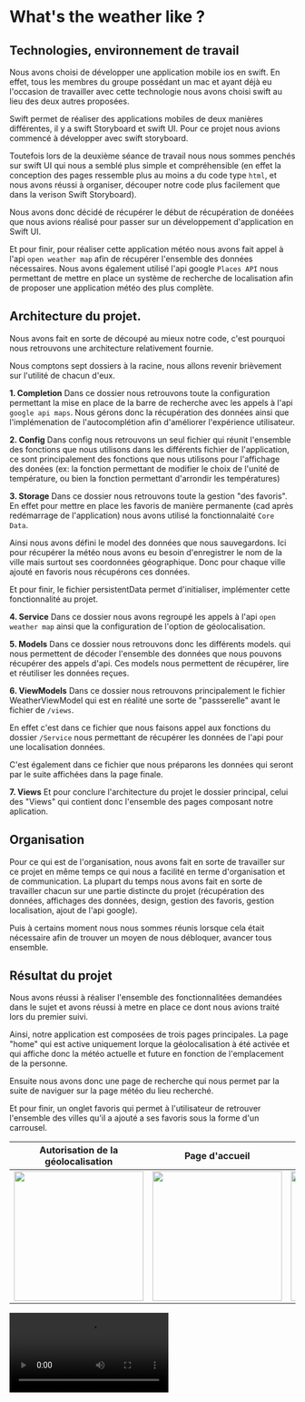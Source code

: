# What's the weather like ?

## Technologies, environnement de travail
Nous avons choisi de développer une application mobile ios en swift. 
En effet, tous les membres du groupe possédant un mac et ayant déjà eu l'occasion de travailler avec cette technologie nous avons choisi swift au lieu des deux autres proposées.

Swift permet de réaliser des applications mobiles de deux manières différentes, il y a swift Storyboard et swift UI. Pour ce projet nous avions commencé à développer avec swift storyboard. 

Toutefois lors de la deuxième séance de travail nous nous sommes penchés sur swift UI qui nous a semblé plus simple et compréhensible (en effet la conception des pages ressemble plus au moins a du code type `html`, et nous avons réussi à organiser, découper notre code plus facilement que dans la verison Swift Storyboard).

Nous avons donc décidé de récupérer le début de récupération de donéées que nous avions réalisé pour passer sur un développement d'application en Swift UI.


Et pour finir, pour réaliser cette application météo nous avons fait appel à l'api `open weather map` afin de récupérer l'ensemble des données nécessaires. Nous avons également utilisé l'api google `Places API` nous permettant de mettre en place un système de recherche de localisation afin de proposer une application météo des plus complète.

## Architecture du projet.
Nous avons fait en sorte de découpé au mieux notre code, c'est pourquoi nous retrouvons une architecture relativement fournie.

Nous comptons sept dossiers à la racine, nous allons revenir brièvement sur l'utilité de chacun d'eux.

**1. Completion**
Dans ce dossier nous retrouvons toute la configuration permettant la mise en place de la barre de recherche avec les appels à l'api `google api maps`. Nous gérons donc la récupération des données ainsi que l'implémenation de l'autocomplétion afin d'améliorer l'expérience utilisateur.


**2. Config**
Dans config nous retrouvons un seul fichier qui réunit l'ensemble des fonctions que nous utilisons dans les différents fichier de l'application, ce sont principalement des fonctions que nous utilisons pour l'affichage des donées (ex: la fonction permettant de modifier le choix de l'unité de température, ou bien la fonction permettant d'arrondir les températures)


**3. Storage**
Dans ce dossier nous retrouvons toute la gestion "des favoris". En effet pour mettre en place les favoris de manière permanente (cad après redémarrage de l'application) nous avons utilisé la fonctionnalaité `Core Data`. 

Ainsi nous avons défini le model des données que nous sauvegardons. Ici pour récupérer la météo nous avons eu besoin d'enregistrer le nom de la ville mais surtout ses coordonnées géographique. Donc pour chaque ville ajouté en favoris nous récupérons ces données. 

Et pour finir, le fichier persistentData permet d'initialiser, implémenter cette fonctionnalité au projet.


**4. Service**
Dans ce dossier nous avons regroupé les appels à l'api `open weather map` ainsi que la configuration de l'option de géolocalisation. 


**5. Models**
Dans ce dossier nous retrouvons donc les différents models. qui nous permettent de décoder l'ensemble des données que nous pouvons récupérer des appels d'api. Ces models nous permettent de récupérer, lire et réutiliser les données reçues.


**6. ViewModels**
Dans ce dossier nous retrouvons principalement le fichier WeatherViewModel qui est en réalité une sorte de "passserelle" avant le fichier de `/views`. 

En effet c'est dans ce fichier que nous faisons appel aux fonctions du dossier `/Service` nous permettant de récupérer les données de l'api pour une localisation données.

C'est également dans ce fichier que nous préparons les données qui seront par le suite affichées dans la page finale.



**7. Views**
Et pour conclure l'architecture du projet le dossier principal, celui des "Views" qui contient donc l'ensemble des pages composant notre aplication.


## Organisation
Pour ce qui est de l'organisation, nous avons fait en sorte de travailler sur ce projet en même temps ce qui nous a facilité en terme d'organisation et de communication. 
La plupart du temps nous avons fait en sorte de travailler chacun sur une partie distincte du projet (récupération des données, affichages des données, design, gestion des favoris, gestion localisation, ajout de l'api google). 

Puis à certains moment nous nous sommes réunis lorsque cela était nécessaire afin de trouver un moyen de nous débloquer, avancer tous ensemble.

## Résultat du projet
Nous avons réussi à réaliser l'ensemble des fonctionnalitées demandées dans le sujet et avons réussi à metre en place ce dont nous avions traité lors du premier suivi.

Ainsi, notre application est composées de trois pages principales. La page "home" qui est active uniquement lorque la géolocalisation à été activée et qui affiche donc la météo actuelle et future en fonction de l'emplacement de la personne.

Ensuite nous avons donc une page de recherche qui nous permet par la suite de naviguer sur la page météo du lieu recherché.

Et pour finir, un onglet favoris qui permet à l'utilisateur de retrouver l'ensemble des villes qu'il a ajouté a ses favoris sous la forme d'un carrousel.

| Autorisation de la géolocalisation | Page d'accueil | Prévisions sur 7 jours | Rechercher par ville avec l'auto complétion |
| -------- | -------- |-------- | -------- |
| <img src="https://i.imgur.com/gWvslNb.jpg" width="228"/> | <img src="https://i.imgur.com/8r2DcCL.png" width="228"/> | <img src="https://i.imgur.com/tiG4ME4.png" width="228"/> | <img src="https://i.imgur.com/xNYVNoC.png" width="228"/> |

<video src='https://user-images.githubusercontent.com/91067946/194086909-fd3c9428-ea1f-41b5-a81e-23692a6c0ab7.mp4' controls loop width=280 />


